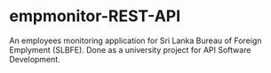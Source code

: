 # empmonitor-REST-API
An employees monitoring application for Sri Lanka Bureau of Foreign Emplyment (SLBFE). Done as a university project for API Software Development.
